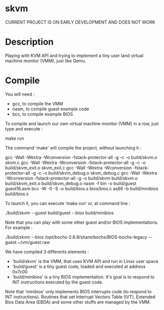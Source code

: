 # skvm

CURRENT PROJECT IS ON EARLY DEVELOPMENT AND DOES NOT WORK

Description
===========
Playing with KVM API and trying to implement a tiny user land virtual machine
monitor (VMM), just like Qemu.

Compile
=======
You will need :

  - gcc, to compile the VMM
  - nasm, to compile guest example code
  - bcc, to compile example BIOS

To compile and launch our own virtual machine monitor (VMM) in a row, just type
and execute :

  make run

The command 'make' will compile the project, without launching it :

  gcc -Wall -Wextra -Wconversion -fstack-protector-all -g -c -o build/skvm.o skvm.c 
  gcc -Wall -Wextra -Wconversion -fstack-protector-all -g -c -o build/skvm_exit.o skvm_exit.c 
  gcc -Wall -Wextra -Wconversion -fstack-protector-all -g -c -o build/skvm_debug.o skvm_debug.c 
  gcc -Wall -Wextra -Wconversion -fstack-protector-all -g -o build/skvm build/skvm.o build/skvm_exit.o build/skvm_debug.o
  nasm -f bin -o build/guest guest16.asm
  bcc -W -0 -S -o build/bios.s bios/bios.c
  as86 -b build/minibios build/bios.s

To launch it, you can execute 'make run' or, at command line :

  ./build/skvm --guest build/guest --bios build/minibios

Note that you can play with some other guest and/or BIOS implementations. For
example :

  ./build/skvm --bios /opt/bochs-2.6.9/share/bochs/BIOS-bochs-legacy --guest ~/vm/guest.raw

We have compiled 3 differents elements :

  - 'build/skvm' is the VMM, that uses KVM API and run in Linux user space
  - 'build/guest' is a tiny guest code, loaded and executed at address 0x7c00 
  - 'build/minibios' is a tiny BIOS implementation. It's goal is to respond to
    INT instructions executed by the guest code.

Note that 'minibios' only implements BIOS interrupts code (to respond to INT
instructions). Routines that set Interrupt Vectors Table (IVT), Extended
Bios Data Area (EBDA) and some other stuffs are managed by the VMM.

